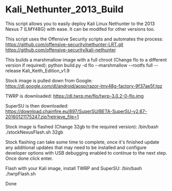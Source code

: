 # Kali_Nethunter_2013_Build
This script allows you to easily deploy Kali Linux Nethunter to the 2013 Nexus 7 (LMY48G) with ease. It can be modifed for other versions too.

This script uses the Offensive Security scripts and automates the process:
https://github.com/offensive-security/nethunter-LRT.git
https://github.com/offensive-security/kali-nethunter

This builds a marshmallow image with a full chroot (Change flo to a different version if required):
python build.py -d flo --marshmallow --rootfs full --release Kali_Keith_Edition_v1.9

Stock image is pulled down from Google:
https://dl.google.com/dl/android/aosp/razor-lmy48g-factory-9f37ae5f.tgz

TWRP is downloaded:
https://dl.twrp.me/flo/twrp-3.0.2-0-flo.img

SuperSU is then downloaded:
https://download.chainfire.eu/897/SuperSU/BETA-SuperSU-v2.67-20160121175247.zip?retrieve_file=1

Stock image is flashed (Change 32gb to the required version):
/bin/bash ./stockNexusFlash.sh 32gb

Stock flashing can take some time to complete, once it's finished update any additional updates that may need to be installed and configure developer options with USB debugging enabled to continue to the next step. Once done click enter.

Flash with your Kali image, install TWRP and SuperSU:
/bin/bash ./twrpFlash.sh

Done
